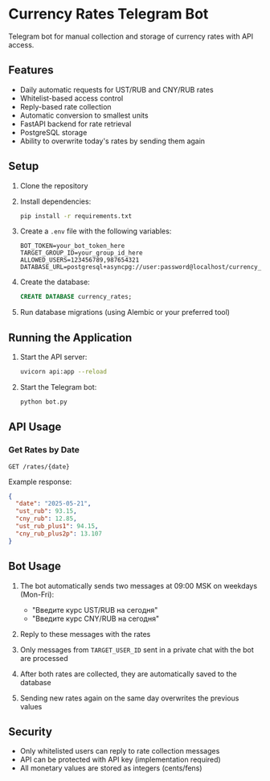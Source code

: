 # Currency Rates Telegram Bot

Telegram bot for manual collection and storage of currency rates with API access.

## Features

- Daily automatic requests for UST/RUB and CNY/RUB rates
- Whitelist-based access control
- Reply-based rate collection
- Automatic conversion to smallest units
- FastAPI backend for rate retrieval
- PostgreSQL storage
- Ability to overwrite today's rates by sending them again

## Setup

1. Clone the repository
2. Install dependencies:
   ```bash
   pip install -r requirements.txt
   ```

3. Create a `.env` file with the following variables:
   ```
   BOT_TOKEN=your_bot_token_here
   TARGET_GROUP_ID=your_group_id_here
   ALLOWED_USERS=123456789,987654321
   DATABASE_URL=postgresql+asyncpg://user:password@localhost/currency_rates
   ```

4. Create the database:
   ```sql
   CREATE DATABASE currency_rates;
   ```

5. Run database migrations (using Alembic or your preferred tool)

## Running the Application

1. Start the API server:
   ```bash
   uvicorn api:app --reload
   ```

2. Start the Telegram bot:
   ```bash
   python bot.py
   ```

## API Usage

### Get Rates by Date

```
GET /rates/{date}
```

Example response:
```json
{
  "date": "2025-05-21",
  "ust_rub": 93.15,
  "cny_rub": 12.85,
  "ust_rub_plus1": 94.15,
  "cny_rub_plus2p": 13.107
}
```

## Bot Usage

1. The bot automatically sends two messages at 09:00 MSK on weekdays (Mon-Fri):
   - "Введите курс UST/RUB на сегодня"
   - "Введите курс CNY/RUB на сегодня"

2. Reply to these messages with the rates
3. Only messages from `TARGET_USER_ID` sent in a private chat with the bot are processed
4. After both rates are collected, they are automatically saved to the database
5. Sending new rates again on the same day overwrites the previous values

## Security

- Only whitelisted users can reply to rate collection messages
- API can be protected with API key (implementation required)
- All monetary values are stored as integers (cents/fens) 